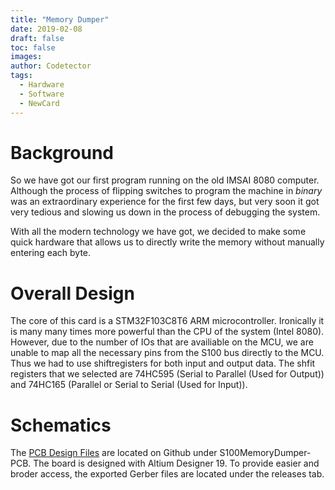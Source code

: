 ```yaml
---
title: "Memory Dumper"
date: 2019-02-08
draft: false
toc: false
images:
author: Codetector
tags: 
  - Hardware
  - Software
  - NewCard
---
```


# Background
So we have got our first program running on the old IMSAI 8080 computer. 
Although the process of flipping switches to program the machine in *binary*
was an extraordinary experience for the first few days, but very soon it got
very tedious and slowing us down in the process of debugging the system.

With all the modern technology we have got, we decided to make some quick 
hardware that allows us to directly write the memory without manually entering
each byte. 

# Overall Design
The core of this card is a STM32F103C8T6 ARM microcontroller. Ironically it is
many many times more powerful than the CPU of the system (Intel 8080). However,
due to the number of IOs that are availiable on the MCU, we are unable to map
all the necessary pins from the S100 bus directly to the MCU. Thus we had to 
use shiftregisters for both input and output data. The shfit registers that we
selected are 74HC595 (Serial to Parallel (Used for Output)) and 74HC165
(Parallel or Serial to Serial (Used for Input)).

# Schematics

The [PCB Design Files](https://github.com/gt-retro-computing/S100-Memory-Dumper-PCB)
are located on Github under S100MemoryDumper-PCB. The board is designed with
Altium Designer 19. To provide easier and broder access, the exported Gerber
files are located under the releases tab.

